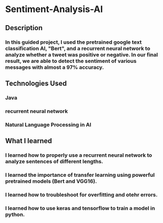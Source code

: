 # Sentiment-Analysis-AI
## Description
### In this guided project, I used the pretrained google text classification AI, "Bert", and a recurrent neural network to analyze whether a tweet was positive or negative. In our final result, we are able to detect the sentiment of various messages with almost a 97% accuracy.
## Technologies Used
### Java
### recurrent neural network
### Natural Language Processing in AI
## What I learned
### I learned how to properly use a recurrent neural network to analyze sentences of different lengths.
### I learned the importance of transfer learning using powerful pretrained models (Bert and VGG16).
### I learned how to troubleshoot for overfitting and otehr errors.
### I learned how to use keras and tensorflow to train a model in python.
